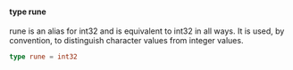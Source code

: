 #### type rune

rune is an alias for int32 and is equivalent to int32 in all ways. It is
used, by convention, to distinguish character values from integer
values.

```go
type rune = int32
```

